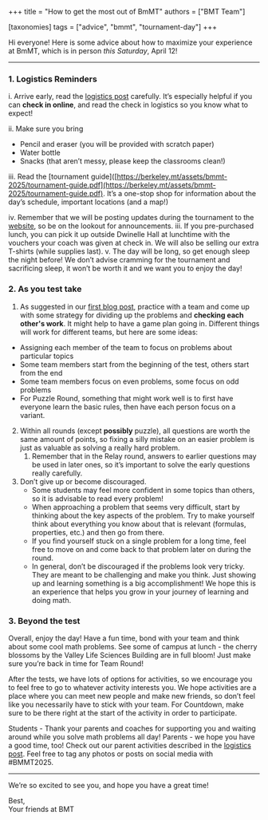 +++
title = "How to get the most out of BmMT"
authors = ["BMT Team"]

[taxonomies]
tags = ["advice", "bmmt", "tournament-day"]
+++

Hi everyone! Here is some advice about how to maximize your experience at BmMT, which is in person _this Saturday_, April 12!

---

### 1. Logistics Reminders

i. Arrive early, read the [logistics post](https://berkeley.mt/news/bmmt-2025-logistics/) carefully. It’s especially helpful if you can **check in online**, and read the check in logistics so you know what to expect!

ii. Make sure you bring

- Pencil and eraser (you will be provided with scratch paper)
- Water bottle
- Snacks (that aren’t messy, please keep the classrooms clean!)

iii. Read the [tournament guide]([https://berkeley.mt/assets/bmmt-2025/tournament-guide.pdf](https://berkeley.mt/assets/bmmt-2025/tournament-guide.pdf). It’s a one-stop shop for information about the day’s schedule, important locations (and a map!)

iv. Remember that we will be posting updates during the tournament to the [website](<[https://berkeley.mt](https://berkeley.mt)>), so be on the lookout for announcements.
iii. If you pre-purchased lunch, you can pick it up outside Dwinelle Hall at lunchtime with the vouchers your coach was given at check in. We will also be selling our extra T-shirts (while supplies last).
v. The day will be long, so get enough sleep the night before! We don’t advise cramming for the tournament and sacrificing sleep, it won’t be worth it and we want you to enjoy the day!

### 2. As you test take

1. As suggested in our [first blog post](https://berkeley.mt/blog/preparing-for-math-competitions/), practice with a team and come up with some strategy for dividing up the problems and **checking each other's work**. It might help to have a game plan going in. Different things will work for different teams, but here are some ideas:

- Assigning each member of the team to focus on problems about particular topics
- Some team members start from the beginning of the test, others start from the end
- Some team members focus on even problems, some focus on odd problems
- For Puzzle Round, something that might work well is to first have everyone learn the basic rules, then have each person focus on a variant.

2. Within all rounds (except **possibly** puzzle), all questions are worth the same amount of points, so fixing a silly mistake on an easier problem is just as valuable as solving a really hard problem.
   1. Remember that in the Relay round, answers to earlier questions may be used in later ones, so it’s important to solve the early questions really carefully.
3. Don’t give up or become discouraged.
   - Some students may feel more confident in some topics than others, so it is advisable to read every problem!
   - When approaching a problem that seems very difficult, start by thinking about the key aspects of the problem. Try to make yourself think about everything you know about that is relevant (formulas, properties, etc.) and then go from there.
   - If you find yourself stuck on a single problem for a long time, feel free to move on and come back to that problem later on during the round.
   - In general, don’t be discouraged if the problems look very tricky. They are meant to be challenging and make you think. Just showing up and learning something is a big accomplishment! We hope this is an experience that helps you grow in your journey of learning and doing math.

### 3. Beyond the test

Overall, enjoy the day! Have a fun time, bond with your team and think about some cool math problems. See some of campus at lunch - the cherry blossoms by the Valley Life Sciences Building are in full bloom! Just make sure you’re back in time for Team Round!

After the tests, we have lots of options for activities, so we encourage you to feel free to go to whatever activity interests you. We hope activities are a place where you can meet new people and make new friends, so don’t feel like you necessarily have to stick with your team. For Countdown, make sure to be there right at the start of the activity in order to participate.

Students - Thank your parents and coaches for supporting you and waiting around while you solve math problems all day! Parents - we hope you have a good time, too! Check out our parent activities described in the [logistics post](https://berkeley.mt/news/bmmt-2025-logistics/). Feel free to tag any photos or posts on social media with #BMMT2025.

---

We’re so excited to see you, and hope you have a great time!

Best,<br>
Your friends at BMT
